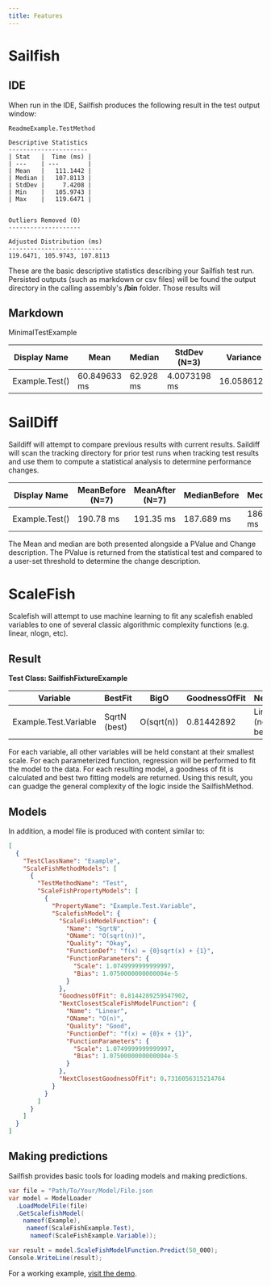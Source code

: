 ```yaml
---
title: Features
---
```


# Sailfish

## IDE

When run in the IDE, Sailfish produces the following result in the test output window:

```
ReadmeExample.TestMethod

Descriptive Statistics
----------------------
| Stat   |  Time (ms) |
| ---    | ---        |
| Mean   |   111.1442 |
| Median |   107.8113 |
| StdDev |     7.4208 |
| Min    |   105.9743 |
| Max    |   119.6471 |


Outliers Removed (0)
--------------------

Adjusted Distribution (ms)
--------------------------
119.6471, 105.9743, 107.8113
```

These are the basic descriptive statistics describing your Sailfish test run. Persisted outputs (such as markdown or csv files) will be found the output directory in the calling assembly's **/bin** folder. Those results will

## Markdown

MinimalTestExample

| Display Name   | Mean         | Median    | StdDev (N=3) | Variance   |
| -------------- | ------------ | --------- | ------------ | ---------- |
| Example.Test() | 60.849633 ms | 62.928 ms | 4.0073198 ms | 16.0586121 |


# SailDiff

Saildiff will attempt to compare previous results with current results. Saildiff will scan the tracking directory for prior test runs when tracking test results and use them to compute a statistical analysis to determine performance changes.

| Display Name   | MeanBefore (N=7) | MeanAfter (N=7) | MedianBefore | MedianAfter | PValue  | Change Description |
| -------------- | ---------------- | --------------- | ------------ | ----------- | ------- | ------------------ |
| Example.Test() | 190.78 ms        | 191.35 ms       | 187.689 ms   | 186.9367 ms | 0.89023 | No Change          |

The Mean and median are both presented alongside a PValue and Change description. The PValue is returned from the statistical test and compared to a user-set threshold to determine the change description.

# ScaleFish

Scalefish will attempt to use machine learning to fit any scalefish enabled variables to one of several classic algorithmic complexity functions (e.g. linear, nlogn, etc).

## Result

**Test Class: SailfishFixtureExample**

| Variable              | BestFit      | BigO       | GoodnessOfFit | NextBest           | NextBigO | NextBestGoodnessOfFit |
| --------------------- | ------------ | ---------- | ------------- | ------------------ | -------- | --------------------- |
| Example.Test.Variable | SqrtN (best) | O(sqrt(n)) | 0.81442892    | Linear (next best) | O(n)     | 0.7316056             |

For each variable, all other variables will be held constant at their smallest scale. For each parameterized function, regression will be performed to fit the model to the data. For each resulting model, a goodness of fit is calculated and best two fitting models are returned. Using this result, you can guadge the general complexity of the logic inside the SailfishMethod.

## Models

In addition, a model file is produced with content similar to:

```json
[
  {
    "TestClassName": "Example",
    "ScaleFishMethodModels": [
      {
        "TestMethodName": "Test",
        "ScaleFishPropertyModels": [
          {
            "PropertyName": "Example.Test.Variable",
            "ScalefishModel": {
              "ScaleFishModelFunction": {
                "Name": "SqrtN",
                "OName": "O(sqrt(n))",
                "Quality": "Okay",
                "FunctionDef": "f(x) = {0}sqrt(x) + {1}",
                "FunctionParameters": {
                  "Scale": 1.0749999999999997,
                  "Bias": 1.0750000000000004e-5
                }
              },
              "GoodnessOfFit": 0.8144289259547902,
              "NextClosestScaleFishModelFunction": {
                "Name": "Linear",
                "OName": "O(n)",
                "Quality": "Good",
                "FunctionDef": "f(x) = {0}x + {1}",
                "FunctionParameters": {
                  "Scale": 1.0749999999999997,
                  "Bias": 1.0750000000000004e-5
                }
              },
              "NextClosestGoodnessOfFit": 0.7316056315214764
            }
          }
        ]
      }
    ]
  }
]
```

## Making predictions

Sailfish provides basic tools for loading models and making predictions.

```csharp
var file = "Path/To/Your/Model/File.json
var model = ModelLoader
  .LoadModelFile(file)
  .GetScalefishModel(
    nameof(Example),
     nameof(ScaleFishExample.Test),
      nameof(ScaleFishExample.Variable));

var result = model.ScaleFishModelFunction.Predict(50_000);
Console.WriteLine(result);

```

For a working example, [visit the demo](https://github.com/paulegradie/Sailfish/blob/main/source/ModelPredictions/Program.cs).
